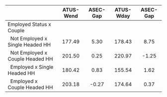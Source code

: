 
|                      |    ATUS-Wend |     ASEC-Gap |    ATUS-Wday |     ASEC-Gap |
| -------------------- | :----------: | :----------: | :----------: | :----------: |
| Employed Status x Couple |              |              |              |              |
| &nbsp;&nbsp;Not Employed x Single Headed HH |       177.49 |         5.30 |       178.43 |         8.75 |
| &nbsp;&nbsp;Not Employed x Couple Headed HH |       201.50 |         0.25 |       220.97 |        -1.25 |
| &nbsp;&nbsp;Employed x Single Headed HH |       180.42 |         0.83 |       155.54 |         1.62 |
| &nbsp;&nbsp;Employed x Couple Headed HH |       203.18 |        -0.27 |       174.64 |         0.37 |

